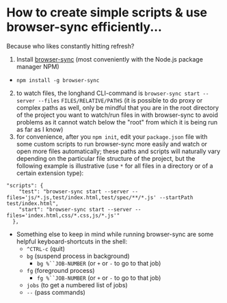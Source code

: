 # How to create simple scripts & use browser-sync efficiently...

Because who likes constantly hitting refresh?

1. Install [browser-sync](http://www.browsersync.io/) (most conveniently with the Node.js package manager NPM)
  * `npm install -g browser-sync`
2. to watch files, the longhand CLI-command is `browser-sync start --server --files` `FILES/RELATIVE/PATHS` (it is possible to do proxy or complex paths as well, only be mindful that you are in the root directory of the project you want to watch/run files in with browser-sync to avoid problems as it cannot watch below the "root" from which it is being run as far as I know)
3. for convenience, after you `npm init`, edit your `package.json` file with some custom scripts to run browser-sync more easily and watch or open more files automatically; these paths and scripts will naturally vary depending on the particular file structure of the project, but the following example is illustrative (use `*` for all files in a directory or of a certain extension type):
```
"scripts": {
    "test": "browser-sync start --server --files='js/*.js,test/index.html,test/spec/**/*.js' --startPath test/index.html",
    "start": "browser-sync start --server --files='index.html,css/*.css,js/*.js'"
  },
```

* Something else to keep in mind while running browser-sync are some helpful keyboard-shortcuts in the shell:
  * `^CTRL-c` (quit)
  * `bg` (suspend process in background)
    * `bg %``JOB-NUMBER` (or `+` or `-` to go to that job)
  * `fg` (foreground process)
    * `fg %``JOB-NUMBER` (or `+` or `-` to go to that job)
  * `jobs` (to get a numbered list of jobs)
  * `--` (pass commands)
